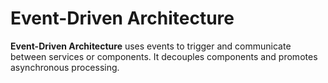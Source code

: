 # Event-Driven Architecture

**Event-Driven Architecture** uses events to trigger and communicate between services or components. It decouples components and promotes asynchronous processing.
